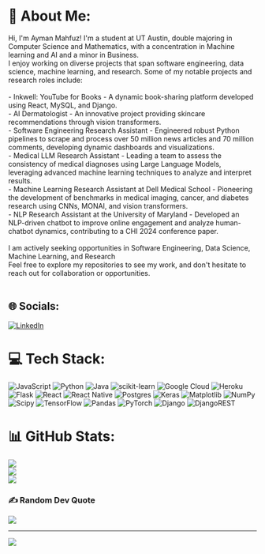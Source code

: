 # 💫 About Me:
Hi, I'm Ayman Mahfuz! I'm a student at UT Austin, double majoring in Computer Science and Mathematics, with a concentration in Machine learning and AI and a minor in Business. <br>I enjoy working on diverse projects that span software engineering, data science, machine learning, and research. Some of my notable projects and research roles include:<br><br>- Inkwell: YouTube for Books - A dynamic book-sharing platform developed using React, MySQL, and Django.<br>- AI Dermatologist - An innovative project providing skincare recommendations through vision transformers.<br>- Software Engineering Research Assistant - Engineered robust Python pipelines to scrape and process over 50 million news articles and 70 million comments, developing dynamic dashboards and visualizations.<br>- Medical LLM Research Assistant - Leading a team to assess the consistency of medical diagnoses using Large Language Models, leveraging advanced machine learning techniques to analyze and interpret results.<br>- Machine Learning Research Assistant at Dell Medical School - Pioneering the development of benchmarks in medical imaging, cancer, and diabetes research using CNNs, MONAI, and vision transformers.<br>- NLP Research Assistant at the University of Maryland - Developed an NLP-driven chatbot to improve online engagement and analyze human-chatbot dynamics, contributing to a CHI 2024 conference paper.<br><br>I am actively seeking opportunities in Software Engineering, Data Science, Machine Learning, and Research<br>Feel free to explore my repositories to see my work, and don't hesitate to reach out for collaboration or opportunities.<br><br>


## 🌐 Socials:
[![LinkedIn](https://img.shields.io/badge/LinkedIn-%230077B5.svg?logo=linkedin&logoColor=white)](https://linkedin.com/in/www.linkedin.com/in/aymanmahfuz) 

# 💻 Tech Stack:
![JavaScript](https://img.shields.io/badge/javascript-%23323330.svg?style=for-the-badge&logo=javascript&logoColor=%23F7DF1E) ![Python](https://img.shields.io/badge/python-3670A0?style=for-the-badge&logo=python&logoColor=ffdd54) ![Java](https://img.shields.io/badge/java-%23ED8B00.svg?style=for-the-badge&logo=openjdk&logoColor=white) ![scikit-learn](https://img.shields.io/badge/scikit--learn-%23F7931E.svg?style=for-the-badge&logo=scikit-learn&logoColor=white) ![Google Cloud](https://img.shields.io/badge/GoogleCloud-%234285F4.svg?style=for-the-badge&logo=google-cloud&logoColor=white) ![Heroku](https://img.shields.io/badge/heroku-%23430098.svg?style=for-the-badge&logo=heroku&logoColor=white) ![Flask](https://img.shields.io/badge/flask-%23000.svg?style=for-the-badge&logo=flask&logoColor=white) ![React](https://img.shields.io/badge/react-%2320232a.svg?style=for-the-badge&logo=react&logoColor=%2361DAFB) ![React Native](https://img.shields.io/badge/react_native-%2320232a.svg?style=for-the-badge&logo=react&logoColor=%2361DAFB) ![Postgres](https://img.shields.io/badge/postgres-%23316192.svg?style=for-the-badge&logo=postgresql&logoColor=white) ![Keras](https://img.shields.io/badge/Keras-%23D00000.svg?style=for-the-badge&logo=Keras&logoColor=white) ![Matplotlib](https://img.shields.io/badge/Matplotlib-%23ffffff.svg?style=for-the-badge&logo=Matplotlib&logoColor=black) ![NumPy](https://img.shields.io/badge/numpy-%23013243.svg?style=for-the-badge&logo=numpy&logoColor=white) ![Scipy](https://img.shields.io/badge/SciPy-%230C55A5.svg?style=for-the-badge&logo=scipy&logoColor=%white) ![TensorFlow](https://img.shields.io/badge/TensorFlow-%23FF6F00.svg?style=for-the-badge&logo=TensorFlow&logoColor=white) ![Pandas](https://img.shields.io/badge/pandas-%23150458.svg?style=for-the-badge&logo=pandas&logoColor=white) ![PyTorch](https://img.shields.io/badge/PyTorch-%23EE4C2C.svg?style=for-the-badge&logo=PyTorch&logoColor=white) ![Django](https://img.shields.io/badge/django-%23092E20.svg?style=for-the-badge&logo=django&logoColor=white) ![DjangoREST](https://img.shields.io/badge/DJANGO-REST-ff1709?style=for-the-badge&logo=django&logoColor=white&color=ff1709&labelColor=gray)
# 📊 GitHub Stats:
![](https://github-readme-stats.vercel.app/api?username=AymanMahfuz27&theme=dark&hide_border=true&include_all_commits=false&count_private=true)<br/>
![](https://github-readme-streak-stats.herokuapp.com/?user=AymanMahfuz27&theme=dark&hide_border=true)<br/>
![](https://github-readme-stats.vercel.app/api/top-langs/?username=AymanMahfuz27&theme=dark&hide_border=true&include_all_commits=false&count_private=true&layout=compact)

### ✍️ Random Dev Quote
![](https://quotes-github-readme.vercel.app/api?type=horizontal&theme=dark)

---
[![](https://visitcount.itsvg.in/api?id=AymanMahfuz27&icon=0&color=0)](https://visitcount.itsvg.in)

